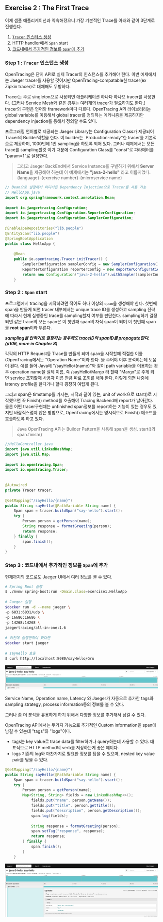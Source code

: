## Exercise 2 : The First Trace

이제 샘플 애플리케이션과 익숙해졌으니 가장 기본적인 Trace를 아래와 같이 3단계로 진행한다. 

 1. [`Tracer` 인스터스 생성](#step-1--tracer-인스턴스-생성)
 2. [HTTP handler에서 `Span` start](#step-2--span-start)
 3. [코드내에서 추가적인 정보를 `Span`에 추가](#step-3--코드내에서-추가적인-정보를-Span에-추가)


 ### Step 1 : `Tracer` 인스턴스 생성

OpenTracing은 단지 API로 실제 Tracer의 인스턴스를 추가해야 한다. 이번 예제에서는 Jaeger tracer를 사용할 것이지만 OpenTracing-compatable한 tracer(ex Zipkin tracer)로 대체해도 무방하다.  

Tracer는 주로 singleton으로 사용되면 애플리케이션 하나다 하나으 tracer를 사용한다. (그러나 Service Mesh와 같은 경우는 여러개의 tracer가 필요하기도 한다.) tracer의 구현은 언어와 framework마다 다르다. OpenTracing API 라이브러리는 global variable를 이용해서 global tracer를 정의하는 메커니즘을 제공하지만 dependency injection를 통해서 정의할 수도 있다. 

프로그래밍 언어별로 제공되는 Jaeger Library는 Configuration Class가 제공되어 Tracer의 Builder역할을 한다. 이 builder는 `Production-ready"한 tracer를 기본적으로 제공하며, 1000번에 1번 sampling을 하도록 되어 있다. 그러나 예제에서는 모든 trace를 sampling할것 이기 때문에 Configuration Class를 "const"로 파라메터를 "param=1"로 설정한다. 

>그리고 Jaeger BackEnd에서 Service Instance를 구별하기 위해서 **Server Name**을 제공해야 하는데 이 예제에서는 **"java-2-hello"** 라고 이름지었다.
> {language}-{exercise number}-{microservice name}

```java
// Bean으로 설정해서 어디서든 Dependency Injection으로 Tracer를 사용 가능
// HelloApp.java
import org.springframework.context.annotation.Bean;

import io.jaegertracing.Configuration;
import io.jaegertracing.Configuration.ReporterConfiguration;
import io.jaegertracing.Configuration.SamplerConfiguration;

@EnableJpaRepositories("lib.people") 
@EntityScan("lib.people")
@SpringBootApplication
public class HelloApp {

    @Bean
    public io.opentracing.Tracer initTracer() {
        SamplerConfiguration samplerConfig = new SamplerConfiguration().withType("const").withParam(1);
        ReporterConfiguration reporterConfig = new ReporterConfiguration().withLogSpans(true);
        return new Configuration("java-2-hello").withSampler(samplerConfig).withReporter(reporterConfig).getTracer();
    }
```

 ### Step 2 : `Span` start 

 프로그램에서 tracing을 시작하려면 적어도 하나 이상의 `span`을 생성해야 한다.  첫번째 span을 만들게 되면 tracer 내부에서는 unique trace ID를 생성하고 sampling 전략에 따라서 현재 실행중인 trace를 sampling할지 여부를 판단한다. sampling하기 걸정되면 같은 trace의 모든 span은 이 첫번째 span의 자식 span이 되며 이 첫번째 span을 **root span**이라 부른다. 

***sampling을 안하기로 결정하는 경우에도 traceID와 spanID를 propagate한다. (p106,  more in Chapter 8)***

각각의 HTTP Request등 Trace를 만들게 되며 span을 시작할때 적절한 이름(OpenTracing에서는 "Operation Name"이라 한다. 을 주어야 이후 분석햐는데 도움이 된다. 예를 들어 Java에 "/sayHello/{name}"와 같이 path variable을 이용하는 경우  operation name을 실제 이름, 즉 /sayHello/Margo 라 할때 "Margo"로 주게 되면 service 조회할때 사용자 이름 만큼 따로 조회를 해야 한다. 이렇게 되면 나중에 latency profile을 한다거나 할때 굉장히 여럽게 된다. 

그리고 span은 timstamp를 가지는, 시작과 끝이 있는, unit of work으로 start()로 시작했으면 꼭 Finish() method를 호출해야 Tracing Backend에 report가 날아간다. 물론 어떤 tracer구현체는 unfinished span정보를 report하는 기능이 있는 경우도 있지만 바람직스럽지 않은 방법으로, OpenTracing에서는 명시적으로 Finish() 메소드를 호출하도록 하고 있다. 


> Java OpenTracing API는 Builder Pattern을 사용해 span을 생성.
> start()와 span.finish()
```java
//HelloController.java
import java.util.LinkedHashMap;
import java.util.Map;

import io.opentracing.Span;
import io.opentracing.Tracer;


@Autowired
private Tracer tracer;

@GetMapping("/sayHello/{name}")
public String sayHello(@PathVariable String name) {
    Span span = tracer.buildSpan("say-hello").start();
    try {
        Person person = getPerson(name);
        String response = formatGreeting(person);
        return response;
    } finally {
        span.finish();
    }
}

```

 ### Step 3 : 코드내에서 추가적인 정보를 `Span`에 추가
 현재까지의 코드로도 Jaeger UI에서 여러 정보를 볼 수 있다.

```bash
# Spring Boot 실행
$ ./mvnw spring-boot:run -Dmain.class=exercise1.HelloApp

# Jaeger 실행
$docker run -d --name jaeger \
-p 6831:6831/udp \
-p 16686:16686 \
-p 14268:14268 \
jaegertracing/all-in-one:1.6

# 이전에 실행한적이 있다면 
$docker start jaeger

# sayHello 호출
$ curl http://localhost:8080/sayHello/Gru

```

![](../../resources/images/ch04-ex02-jaejer-ui.png)


 Service Name, Operation name, Latency 와 Jaeger가 자동으로 추가한 tags와 sampling strategy, process information등의 정보롤 볼 수 있다.

 그러나 좀 더 분석을 유용하게 하기 위해서 다양한 정보를 추가해서 남길 수 있다. 
 
 OpenTracing API에서는 두가지 기능으로 추가적인 Custom information을 span에 남길 수 있는데 "tags"와 "logs"이다.
  - tags는 key value로 trace data를 filter하거나 query하는데 사용할 수 있다. 대표적으로 HTTP method의 verb를 저장하는게 좋은 예이다. 
  - logs 기존의 log와 마찬가지로 필요한 정보를 담을 수 있으며, nested key value pair를 담을 수 있다. 

```java
@GetMapping("/sayHello/{name}")
public String sayHello(@PathVariable String name) {
    Span span = tracer.buildSpan("say-hello").start();
    try {
        Person person = getPerson(name);
        Map<String, String> fields = new LinkedHashMap<>();
            fields.put("name", person.getName());
            fields.put("title", person.getTitle());
            fields.put("description", person.getDescription());
            span.log(fields);

            String response = formatGreeting(person);
            span.setTag("response", response);  
            return response;
        } finally {
            span.finish();
        }
    }
```
![](../../resources/images/ch04-ex02-jaejer-ui-2.png)


